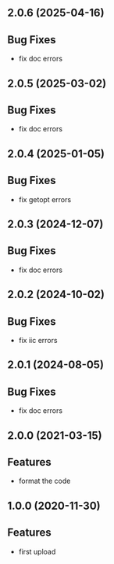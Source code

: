## 2.0.6 (2025-04-16)

## Bug Fixes

- fix doc errors

## 2.0.5 (2025-03-02)

## Bug Fixes

- fix doc errors

## 2.0.4 (2025-01-05)

## Bug Fixes

- fix getopt errors

## 2.0.3 (2024-12-07)

## Bug Fixes

- fix doc errors

## 2.0.2 (2024-10-02)

## Bug Fixes

- fix iic errors

## 2.0.1 (2024-08-05)

## Bug Fixes

- fix doc errors

## 2.0.0 (2021-03-15)

## Features

- format the code

## 1.0.0 (2020-11-30)

## Features

- first upload

